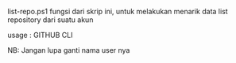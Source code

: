list-repo.ps1
fungsi dari skrip ini, untuk melakukan menarik data list repository dari suatu akun

usage : GITHUB CLI

NB: Jangan lupa ganti nama user nya
